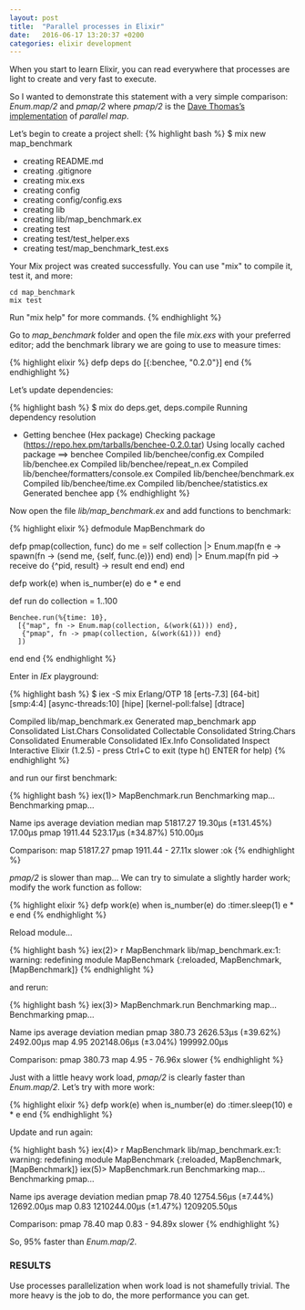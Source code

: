 ```yaml
---
layout: post
title:  "Parallel processes in Elixir"
date:   2016-06-17 13:20:37 +0200
categories: elixir development
---
```

When you start to learn Elixir, you can read everywhere that processes are light to create and very fast to execute.

So I wanted to demonstrate this statement with a very simple comparison: *Enum.map/2* and *pmap/2* where _pmap/2_ is the [Dave Thomas’s implementation](https://pragprog.com/book/elixir13/programming-elixir-1-3) of _parallel map_.

Let’s begin to create a project shell:
{% highlight bash %}
$ mix new map_benchmark
* creating README.md
* creating .gitignore
* creating mix.exs
* creating config
* creating config/config.exs
* creating lib
* creating lib/map_benchmark.ex
* creating test
* creating test/test_helper.exs
* creating test/map_benchmark_test.exs

Your Mix project was created successfully.
You can use "mix" to compile it, test it, and more:

    cd map_benchmark
    mix test

Run "mix help" for more commands.
{% endhighlight %}

Go to _map_benchmark_ folder and open the file _mix.exs_ with your preferred editor; add the benchmark library we are going to use to measure times:

{% highlight elixir %}
defp deps do
  [{:benchee, "0.2.0"}]
end
{% endhighlight %}

Let’s update dependencies:

{% highlight bash %}
$ mix do deps.get, deps.compile
Running dependency resolution
* Getting benchee (Hex package)
  Checking package (https://repo.hex.pm/tarballs/benchee-0.2.0.tar)
  Using locally cached package
==> benchee
Compiled lib/benchee/config.ex
Compiled lib/benchee.ex
Compiled lib/benchee/repeat_n.ex
Compiled lib/benchee/formatters/console.ex
Compiled lib/benchee/benchmark.ex
Compiled lib/benchee/time.ex
Compiled lib/benchee/statistics.ex
Generated benchee app
{% endhighlight %}

Now open the file _lib/map_benchmark.ex_ and add functions to benchmark:

{% highlight elixir %}
defmodule MapBenchmark do

  defp pmap(collection, func) do
    me = self
    collection
    |> Enum.map(fn e -> spawn(fn -> (send me, {self, func.(e)}) end) end)
    |> Enum.map(fn pid -> receive do {^pid, result} -> result end end)
  end

  defp work(e) when is_number(e) do
    e * e
  end

  def run do
    collection = 1..100

    Benchee.run(%{time: 10},
      [{"map", fn -> Enum.map(collection, &(work(&1))) end},
       {"pmap", fn -> pmap(collection, &(work(&1))) end}
      ])
  end
end
{% endhighlight %}

Enter in _IEx_ playground:

{% highlight bash %}
$ iex -S mix
Erlang/OTP 18 [erts-7.3]  [64-bit] [smp:4:4] [async-threads:10] [hipe] [kernel-poll:false] [dtrace]

Compiled lib/map_benchmark.ex
Generated map_benchmark app
Consolidated List.Chars
Consolidated Collectable
Consolidated String.Chars
Consolidated Enumerable
Consolidated IEx.Info
Consolidated Inspect
Interactive Elixir (1.2.5) - press Ctrl+C to exit (type h() ENTER for help)
{% endhighlight %}

and run our first benchmark:

{% highlight bash %}
iex(1)> MapBenchmark.run
Benchmarking map...
Benchmarking pmap...

Name                                    ips        average    deviation         median
map                                51817.27        19.30μs   (±131.45%)        17.00μs
pmap                                1911.44       523.17μs    (±34.87%)       510.00μs

Comparison:
map                                51817.27
pmap                                1911.44 - 27.11x slower
:ok
{% endhighlight %}

_pmap/2_ is slower than map…
We can try to simulate a slightly harder work; modify the work function as follow:

{% highlight elixir %}
defp work(e) when is_number(e) do
  :timer.sleep(1)
  e * e
end
{% endhighlight %}

Reload module…

{% highlight bash %}
iex(2)> r MapBenchmark
lib/map_benchmark.ex:1: warning: redefining module MapBenchmark
{:reloaded, MapBenchmark, [MapBenchmark]}
{% endhighlight %}

and rerun:

{% highlight bash %}
iex(3)> MapBenchmark.run
Benchmarking map...
Benchmarking pmap...

Name                                    ips        average    deviation         median
pmap                                 380.73      2626.53μs    (±39.62%)      2492.00μs
map                                    4.95    202148.06μs     (±3.04%)    199992.00μs

Comparison:
pmap                                 380.73
map                                    4.95 - 76.96x slower
{% endhighlight %}

Just with a little heavy work load, _pmap/2_ is clearly faster than _Enum.map/2_. Let’s try with more work:

{% highlight elixir %}
defp work(e) when is_number(e) do
  :timer.sleep(10)
  e * e
end
{% endhighlight %}

Update and run again:

{% highlight bash %}
iex(4)> r MapBenchmark
lib/map_benchmark.ex:1: warning: redefining module MapBenchmark
{:reloaded, MapBenchmark, [MapBenchmark]}
iex(5)> MapBenchmark.run
Benchmarking map...
Benchmarking pmap...

Name                                    ips        average    deviation         median
pmap                                  78.40     12754.56μs     (±7.44%)     12692.00μs
map                                    0.83   1210244.00μs     (±1.47%)   1209205.50μs

Comparison:
pmap                                  78.40
map                                    0.83 - 94.89x slower
{% endhighlight %}

So, 95% faster than _Enum.map/2_.

### RESULTS

Use processes parallelization when work load is not shamefully trivial. The more heavy is the job to do, the more performance you can get.
